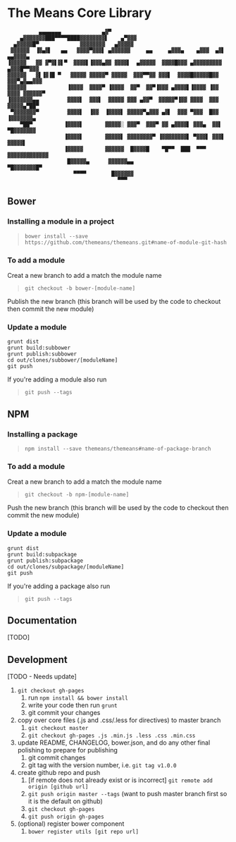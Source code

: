 # The Means Core Library

```
          ▄▄▄▄▄▄▄             ▄▓▀
    ▄▓▓▓▓▓▓▓███▀▀▀▀████▓▓▓▓▓▓▓▓▌    ▄▀▓▓▓
  ▄▓▓▓▓▓█▀             ▓▓▓▓▓▓▓▓   ▄▓▓▓▓▓
 ▓▓▓▓▓▓  ▐▓▄▓▌   ▄▄   ▓▓▓▓▀▓▓▓▌ ▄▓▓▓▓▓▓     ▄▄     ▄▓▓▓▄    ▄▓▓▓  ▄▓▌   ▄▄▓▓▓▓▄
▐▓▓▓▓▓   ▓▓ ▓▀▓▌▓▌▀  ▓▓▓▓▌▐▓▓▓▄▓▓ ▓▓▓▓▌  ▄▓▓▓▓▓  ▓▓▓▓█▓▓▓ ▄▓▓▓▓▓▓▓▓▓  ▄▓▓▓█▀▀▓▓▓
▓▓▓▓▓▓   ▓▌▐▓▐█ ▀   ▓▓▓▓▓ ▓▓▓▓▓▀ ▓▓▓▓▓  ▓▓▓▀▀▓▓ ▓▓▓▌  ▓▓▓▓█▓▓▓▓▓█▓▓  ▓▓▓▀▄▓▄▄▓▓▓
▓▓▓▓▓▓             ▐▓▓▓▓  ▓▓▓▓▀ ▐▓▓▓▓  ▓▓▀  ▓▓▀▐▓▓▓ ▄▓▓▓▓▌▐▓▓▓▓ ▐▓▓ ▓▓▓▓ ▓▓▓▓▓▓▀
▐▓▓▓▓▓▓▓▄▄         ▓▓▓▓▌  ▓▓▓▌  ▓▓▓▓▓ ▓▓▓ ▄▓▓▀  ▓▓▓▓▓▀▐▓▓ ▓▓▓▓  ▓▓▓ ▓▓▓▓▓▄▀██▀
 ▀▓▓▓▓▓▓▓▀         ▓▓▓▓▌  ▐▓▓  ▐▓▓▓▓▌ ▓▓▓▓▓▀▄▓▓▓ ▄▓▌  ▓▓▓ ▀▓▓▓  █▓▓ ▐▓▓▓▓▓▓▓▄
    ▀██▀          ▐▓▓▓▓▌       ▓▓▓▓▓░ ▓▓▓▀  ▓▓▓▀ ▓▓ ▄▓▓▓▓▌ ▓▓▓▄  ▓▓▌  ▀█▓▓▓▓▓▓▓
                  ▐▓▓▓▓▌       ▓▓▓▓▓▌ ▓▓▓▓▓▓▓▓▀ ▐▓▓▓▓▓▓▓▓▌ ▀▓▓▓▌ ▓▓▓▌     ▓▓▓▓▓▌
                  ▐▓▓▓▓▓       ▓▓▓▓▓▓  █▓▓▓▓█    ▀█▀▀  ███  ▀▀▀   ▓▓▓▓▓▓▓▓▓▓▓▓▓
                   █▓▓▓▓▓▄      ▓▓▓▓▓▓▄▄                           ▀█▓▓▓▓▓▓▓█▀
                     ▀▀▀▀        █▓▓▓▓▓▓
                                   ▀▀▀
```

## Bower
### Installing a module in a project
> `bower install --save https://github.com/themeans/themeans.git#name-of-module-git-hash`

### To add a module
Creat a new branch to add a match the module name

> `git checkout -b bower-[module-name]`

Publish the new branch (this branch will be used by the code to checkout then commit the new module)

### Update a module
```
grunt dist
grunt build:subbower
grunt publish:subbower
cd out/clones/subbower/[moduleName]
git push
```

If you're adding a module also run
> `git push --tags`

## NPM
### Installing a package
> `npm install --save themeans/themeans#name-of-package-branch`

### To add a module
Creat a new branch to add a match the module name

> `git checkout -b npm-[module-name]`

Push the new branch (this branch will be used by the code to checkout then commit the new module)

### Update a module
```
grunt dist
grunt build:subpackage
grunt publish:subpackage
cd out/clones/subpackage/[moduleName]
git push
```

If you're adding a package also run
> `git push --tags`

## Documentation
[TODO]

## Development
[TODO - Needs update]
1. `git checkout gh-pages`
	1. run `npm install && bower install`
	2. write your code then run `grunt`
	3. git commit your changes
2. copy over core files (.js and .css/.less for directives) to master branch
	1. `git checkout master`
	2. `git checkout gh-pages .js .min.js .less .css .min.css`
3. update README, CHANGELOG, bower.json, and do any other final polishing to prepare for publishing
	1. git commit changes
	2. git tag with the version number, i.e. `git tag v1.0.0`
4. create github repo and push
	1. [if remote does not already exist or is incorrect] `git remote add origin [github url]`
	2. `git push origin master --tags` (want to push master branch first so it is the default on github)
	3. `git checkout gh-pages`
	4. `git push origin gh-pages`
5. (optional) register bower component
	1. `bower register utils [git repo url]`
